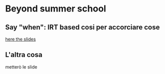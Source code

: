 # Beyond summer school 

## Say "when": IRT based cosi per accorciare cose 

[here the slides](algorithms/algortithms.html)

## L'altra cosa

metterò le slide 

